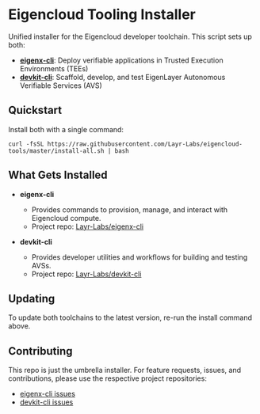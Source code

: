 # Eigencloud Tooling Installer

Unified installer for the Eigencloud developer toolchain. This script sets up both:

- [**eigenx-cli**](https://github.com/Layr-Labs/eigenx-cli): Deploy verifiable applications in Trusted Execution Environments (TEEs)
- [**devkit-cli**](https://github.com/Layr-Labs/devkit-cli): Scaffold, develop, and test EigenLayer Autonomous Verifiable Services (AVS)

## Quickstart

Install both with a single command:

```
curl -fsSL https://raw.githubusercontent.com/Layr-Labs/eigencloud-tools/master/install-all.sh | bash
```

## What Gets Installed

- **eigenx-cli**  
  - Provides commands to provision, manage, and interact with Eigencloud compute.  
  - Project repo: [Layr-Labs/eigenx-cli](https://github.com/Layr-Labs/eigenx-cli)  

- **devkit-cli**  
  - Provides developer utilities and workflows for building and testing AVSs.  
  - Project repo: [Layr-Labs/devkit-cli](https://github.com/Layr-Labs/devkit-cli)  

## Updating

To update both toolchains to the latest version, re-run the install command above.

## Contributing

This repo is just the umbrella installer. For feature requests, issues, and contributions, please use the respective project repositories:  
- [eigenx-cli issues](https://github.com/Layr-Labs/eigenx-cli/issues)  
- [devkit-cli issues](https://github.com/Layr-Labs/devkit-cli/issues)  
